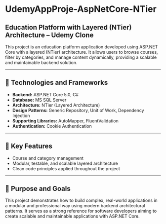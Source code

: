 # UdemyAppProje-AspNetCore-NTier

## Education Platform with Layered (NTier) Architecture – Udemy Clone

This project is an education platform application developed using ASP.NET Core with a layered (NTier) architecture. It allows users to browse courses, filter by categories, and manage content dynamically, providing a scalable and maintainable backend solution.

---

## 🔧 Technologies and Frameworks

- **Backend:** ASP.NET Core 5.0, C#  
- **Database:** MS SQL Server  
- **Architecture:** NTier (Layered Architecture)  
- **Design Patterns:** Generic Repository, Unit of Work, Dependency Injection  
- **Supporting Libraries:** AutoMapper, FluentValidation  
- **Authentication:** Cookie Authentication  

---

## 🚀 Key Features

- Course and category management  
- Modular, testable, and scalable layered architecture  
- Clean code principles applied throughout the project

---

## 🎯 Purpose and Goals

This project demonstrates how to build complex, real-world applications in a modular and professional way using modern backend architectural patterns. It serves as a strong reference for software developers aiming to create scalable and maintainable applications with ASP.NET Core.


